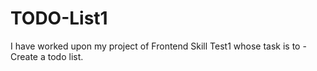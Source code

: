 # TODO-List1
I have worked upon my project of Frontend Skill Test1 whose task is to - Create a todo list.
